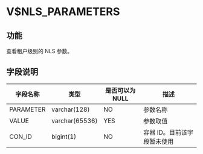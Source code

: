 V$NLS_PARAMETERS 
=====================================



**功能** 
---------------------------

查看租户级别的 NLS 参数。

**字段说明** 
-----------------------------



| **字段名称**  |     **类型**     | **是否可以为 NULL** |     **描述**      |
|-----------|----------------|----------------|-----------------|
| PARAMETER | varchar(128)   | NO             | 参数名称            |
| VALUE     | varchar(65536) | YES            | 参数取值            |
| CON_ID    | bigint(1)      | NO             | 容器 ID。目前该字段暂未使用 |


